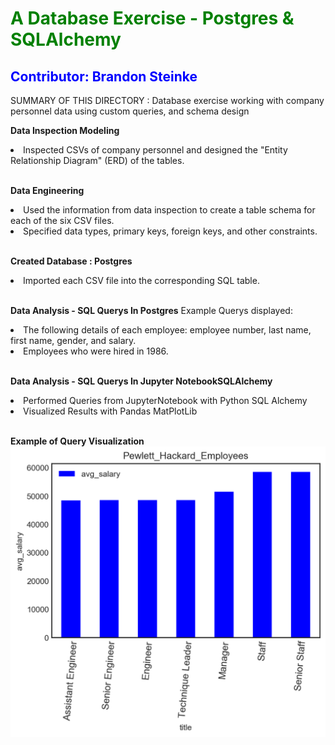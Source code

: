 
<h1 style="color: green;" > A Database Exercise - Postgres & SQLAlchemy </h1>
<h2 style="color: blue;" > Contributor: Brandon Steinke </h2>

SUMMARY OF THIS DIRECTORY : 
Database exercise working with company personnel  data using custom queries, and schema design
<br>

**Data Inspection Modeling**
<li> Inspected CSVs of company personnel and  designed the "Entity Relationship Diagram" (ERD) of the tables. </li> 
<br>

**Data Engineering**
<li> Used the information from data inspection to create a table schema for each of the six CSV files.</li>  
<li> Specified data types, primary keys, foreign keys, and other constraints. </li> 
<br>

**Created Database : Postgres**
<li>Imported each CSV file into the corresponding SQL table. </li> 
<br>

**Data Analysis - SQL Querys In Postgres**
Example Querys displayed:
<li>The following details of each employee: employee number, last name, first name, gender, and salary. </li> 
<li>Employees who were hired in 1986. </li> 
<br>

**Data Analysis - SQL Querys In Jupyter NotebookSQLAlchemy**
<li>Performed Queries from JupyterNotebook with Python SQL Alchemy  </li> 
<li>Visualized Results with Pandas MatPlotLib  </li> 
<br>

**Example of Query Visualization**
<img src="https://github.com/BrandinO771/sql-challenge/blob/master/EmployeeSQL/pandas_diagrams/BS__PewLett_Avg_Sal.png">

